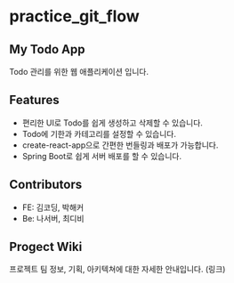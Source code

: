 # practice_git_flow

## My Todo App
Todo 관리를 위한 웹 애플리케이션 입니다.

## Features
- 편리한 UI로 Todo를 쉽게 생성하고 삭제할 수 있습니다.
- Todo에 기한과 카테고리를 설정할 수 있습니다.
- create-react-app으로 간편한 번들링과 배포가 가능합니다.
- Spring Boot로 쉽게 서버 배포를 할 수 있습니다.

## Contributors
- FE: 김코딩, 박해커
- Be: 나서버, 최디비

## Progect Wiki
프로젝트 팀 정보, 기획, 아키텍쳐에 대한 자세한 안내입니다. (링크)
